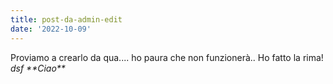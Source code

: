 ```yaml
---
title: post-da-admin-edit
date: '2022-10-09'
---
```

Proviamo a crearlo da qua.... ho paura che non funzionerà..
Ho fatto la rima! *dsf \*\*Ciao\*\**